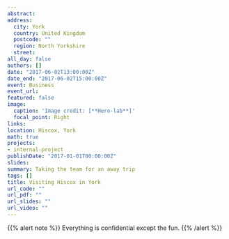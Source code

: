 ```yaml
---
abstract:
address:
  city: York
  country: United Kingdom
  postcode: ""
  region: North Yorkshire
  street:
all_day: false
authors: []
date: "2017-06-02T13:00:00Z"
date_end: "2017-06-02T15:00:00Z"
event: Business
event_url:
featured: false
image:
  caption: 'Image credit: [**Hero-lab**]'
  focal_point: Right
links:
location: Hiscox, York
math: true
projects:
- internal-project
publishDate: "2017-01-01T00:00:00Z"
slides:
summary: Taking the team for an away trip
tags: []
title: Visiting Hiscox in York
url_code: ""
url_pdf: ""
url_slides: ""
url_video: ""
---
```


{{% alert note %}}
Everything is confidential except the fun.
{{% /alert %}}
